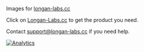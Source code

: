 Images for [longan-labs.cc](https://longan-labs.cc)

Click on [Longan-Labs.cc](Longan-Labs.cc) to get the product you need.

Contact [support@longan-labs.cc](support@longan-labs.cc) if you need help.


[![Analytics](https://ga-beacon.appspot.com/UA-101965714-1/Longan_Site_Images)](https://github.com/igrigorik/ga-beacon)
